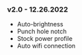 ### v2.0 - 12.26.2022
- Auto-brightness
- Punch hole notch
- Stock power profile
- Auto wifi connection
